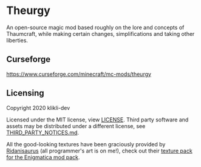# Theurgy 
An open-source magic mod based roughly on the lore and concepts of Thaumcraft, while making certain changes, simplifications and taking other liberties. 


## Curseforge
https://www.curseforge.com/minecraft/mc-mods/theurgy

## Licensing
Copyright 2020 klikli-dev

Licensed under the MIT license, view [LICENSE](./LICENSE).
Third party software and assets may be distributed under a different license, see [THIRD_PARTY_NOTICES.md](./THIRD_PARTY_NOTICES.md).

All the good-looking textures have been graciously provided by [Ridanisaurus](https://www.curseforge.com/members/ridanisaurus/followers) (all programmer's art is on me!), check out their [texture pack for the Enigmatica mod pack](https://www.curseforge.com/minecraft/texture-packs/the-official-enigmatica-resource-pack-16x16).